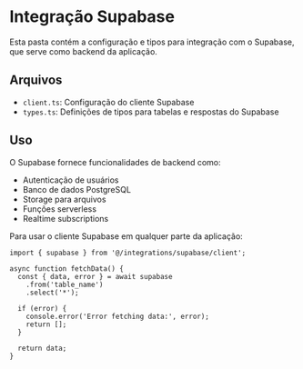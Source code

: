 
# Integração Supabase

Esta pasta contém a configuração e tipos para integração com o Supabase, que serve como backend da aplicação.

## Arquivos

- `client.ts`: Configuração do cliente Supabase
- `types.ts`: Definições de tipos para tabelas e respostas do Supabase

## Uso

O Supabase fornece funcionalidades de backend como:
- Autenticação de usuários
- Banco de dados PostgreSQL
- Storage para arquivos
- Funções serverless
- Realtime subscriptions

Para usar o cliente Supabase em qualquer parte da aplicação:

```tsx
import { supabase } from '@/integrations/supabase/client';

async function fetchData() {
  const { data, error } = await supabase
    .from('table_name')
    .select('*');
  
  if (error) {
    console.error('Error fetching data:', error);
    return [];
  }
  
  return data;
}
```
